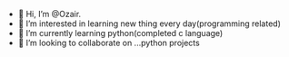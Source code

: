 - 👋 Hi, I’m @Ozair.
- 👀 I’m interested in learning new thing every day(programming related)
- 🌱 I’m currently learning python(completed c language)
- 💞️ I’m looking to collaborate on ...python projects

<!---
Ozair-b/Ozair-b is a ✨ special ✨ repository because its `README.md` (this file) appears on your GitHub profile.
You can click the Preview link to take a look at your changes.
--->
